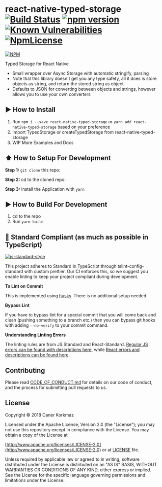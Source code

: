 # react-native-typed-storage [![Build Status](https://travis-ci.org/Kausta/react-native-typed-storage.svg?branch=master)](https://travis-ci.org/Kausta/react-native-typed-storage) [![npm version](https://badge.fury.io/js/react-native-typed-storage.svg)](https://badge.fury.io/js/react-native-typed-storage) [![Known Vulnerabilities](https://snyk.io/test/github/Kausta/react-native-typed-storage/badge.svg?targetFile=package.json)](https://snyk.io/test/github/Kausta/react-native-typed-storage?targetFile=package.json) [![NpmLicense](https://img.shields.io/npm/l/react-native-typed-storage.svg)](./LICENSE)
 
 [![NPM](https://nodei.co/npm/react-native-typed-storage.png)](https://nodei.co/npm/react-native-typed-storage/)
 
Typed Storage for React Native
- Small wrapper over Async Storage with automatic stringify, parsing
- Note that this library doesn't get you any type safety, all it does is store objects as string, and return the stored string as object
- Defaults to JSON for converting between objects and strings, however allows you to use your own converters

## :arrow_forward: How to Install

1. Run `npm i --save react-native-typed-storage` or `yarn add react-native-typed-storage` based on your preference
2. Import TypedStorage or createTypedStorage from react-native-typed-storage
3. WIP More Examples and Docs
 
## :arrow_up: How to Setup For Development

**Step 1:** `git clone` this repo:

**Step 2:** cd to the cloned repo:

**Step 3:** Install the Application with `yarn`


## :arrow_forward: How to Build For Development

1. cd to the repo
2. Run `yarn build`

## :no_entry_sign: Standard Compliant (as much as possible in TypeScript)

[![js-standard-style](https://cdn.rawgit.com/feross/standard/master/badge.svg)](https://github.com/feross/standard)

This project adheres to Standard in TypeScript through tslint-config-standard with custom prettier.  Our CI enforces this, so we suggest you enable linting to keep your project compliant during development.

**To Lint on Commit**

This is implemented using [husky](https://github.com/typicode/husky). There is no additional setup needed.

**Bypass Lint**

If you have to bypass lint for a special commit that you will come back and clean (pushing something to a branch etc.) then you can bypass git hooks with adding `--no-verify` to your commit command.

**Understanding Linting Errors**

The linting rules are from JS Standard and React-Standard.  [Regular JS errors can be found with descriptions here](http://eslint.org/docs/rules/), while [React errors and descriptions can be found here](https://github.com/yannickcr/eslint-plugin-react).

 
## Contributing
 
Please read [CODE_OF_CONDUCT.md](./CODE_OF_CONDUCT.md) for details on our code of conduct, and the process for submitting pull requests to us.
 
## License 
 
Copyright © 2018 Caner Korkmaz

Licensed under the Apache License, Version 2.0 (the "License");
you may not use this repository except in compliance with the License.
You may obtain a copy of the License at

[http://www.apache.org/licenses/LICENSE-2.0](http://www.apache.org/licenses/LICENSE-2.0)
or at [LICENSE](./LICENSE) file.

Unless required by applicable law or agreed to in writing, software
distributed under the License is distributed on an "AS IS" BASIS,
WITHOUT WARRANTIES OR CONDITIONS OF ANY KIND, either express or implied.
See the License for the specific language governing permissions and
limitations under the License.
